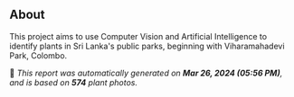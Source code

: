 ## About

This project aims to use Computer Vision and Artificial Intelligence to identify plants in Sri Lanka's public parks, beginning with Viharamahadevi Park, Colombo.

🤖 *This report was automatically generated on  **Mar 26, 2024 (05:56 PM)**, and is based on **574** plant photos.*
